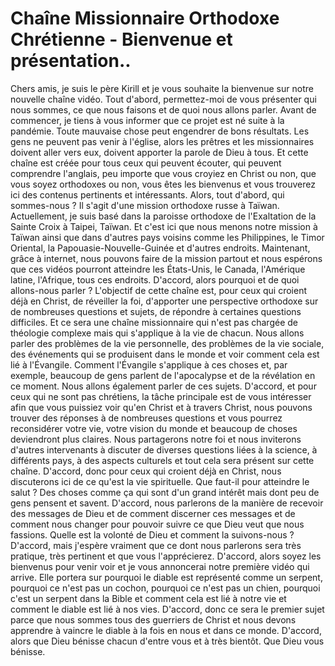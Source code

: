 # Chaîne Missionnaire Orthodoxe Chrétienne - Bienvenue et présentation..

Chers amis, je suis le père Kirill et je vous souhaite la bienvenue sur notre nouvelle chaîne vidéo.
Tout d'abord, permettez-moi de vous présenter qui nous sommes, ce que nous faisons et de quoi nous allons parler.
Avant de commencer, je tiens à vous informer que ce projet est né suite à la pandémie.
Toute mauvaise chose peut engendrer de bons résultats. Les gens ne peuvent pas venir à l'église,
alors les prêtres et les missionnaires doivent aller vers eux, doivent apporter la parole de Dieu à tous.
Et cette chaîne est créée pour tous ceux qui peuvent écouter, qui peuvent comprendre l'anglais,
peu importe que vous croyiez en Christ ou non, que vous soyez orthodoxes ou non,
vous êtes les bienvenus et vous trouverez ici des contenus pertinents et intéressants.
Alors, tout d'abord, qui sommes-nous ? Il s'agit d'une mission orthodoxe russe à Taïwan. Actuellement, je suis
basé dans la paroisse orthodoxe de l'Exaltation de la Sainte Croix à Taipei, Taïwan. Et c'est ici
que nous menons notre mission à Taïwan ainsi que dans d'autres pays voisins comme les Philippines, le Timor Oriental,
la Papouasie-Nouvelle-Guinée et d'autres endroits. Maintenant, grâce à internet, nous pouvons faire de la mission partout
et nous espérons que ces vidéos pourront atteindre les États-Unis, le Canada, l'Amérique latine, l'Afrique, tous ces
endroits. D'accord, alors pourquoi et de quoi allons-nous parler ? L'objectif de cette chaîne est, pour ceux
qui croient déjà en Christ, de réveiller la foi, d'apporter une perspective orthodoxe sur de nombreuses questions et
sujets, de répondre à certaines questions difficiles. Et ce sera une chaîne missionnaire
qui n'est pas chargée de théologie complexe mais qui s'applique à la vie de chacun.
Nous allons parler des problèmes de la vie personnelle, des problèmes de la vie sociale, des événements qui se produisent
dans le monde et voir comment cela est lié à l'Évangile. Comment l'Évangile s'applique à ces choses
et, par exemple, beaucoup de gens parlent de l'apocalypse et de la révélation en ce moment.
Nous allons également parler de ces sujets. D'accord, et pour ceux qui ne sont pas chrétiens,
la tâche principale est de vous intéresser afin que vous puissiez voir qu'en Christ et à travers Christ,
nous pouvons trouver des réponses à de nombreuses questions et vous pourrez reconsidérer votre vie,
votre vision du monde et beaucoup de choses deviendront plus claires. Nous partagerons notre foi et
nous inviterons d'autres intervenants à discuter de diverses questions liées à la science, à
différents pays, à des aspects culturels et tout cela sera présent sur cette chaîne.
D'accord, donc pour ceux qui croient déjà en Christ, nous discuterons ici de ce qu'est la vie spirituelle.
Que faut-il pour atteindre le salut ? Des choses comme ça qui sont d'un grand intérêt
mais dont peu de gens pensent et savent. D'accord, nous parlerons de la manière de recevoir
des messages de Dieu et de comment discerner ces messages et de comment nous changer pour
pouvoir suivre ce que Dieu veut que nous fassions. Quelle est la volonté de Dieu et comment la suivons-nous ? D'accord,
mais j'espère vraiment que ce dont nous parlerons sera très pratique, très pertinent
et que vous l'apprécierez. D'accord, alors soyez les bienvenus pour venir voir et je vous annoncerai notre première
vidéo qui arrive. Elle portera sur pourquoi le diable est représenté comme un serpent,
pourquoi ce n'est pas un cochon, pourquoi ce n'est pas un chien, pourquoi c'est un serpent dans la Bible et comment cela est lié
à notre vie et comment le diable est lié à nos vies. D'accord, donc ce sera le premier sujet
parce que nous sommes tous des guerriers de Christ et nous devons apprendre à vaincre le diable à la fois en nous
et dans ce monde. D'accord, alors que Dieu bénisse chacun d'entre vous et à très bientôt. Que Dieu vous bénisse.

